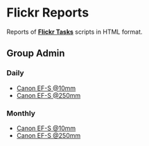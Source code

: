 # Flickr Reports

Reports of [**Flickr Tasks**](https://github.com/HaraldoAlbergaria/flickr-tasks) scripts in HTML format.

## Group Admin

### Daily
- [Canon EF-S @10mm](https://haraldoalbergaria.github.io/flickr-reports/group-admin/Canon_EF-S_@10mm.daily.html)
- [Canon EF-S @250mm](https://haraldoalbergaria.github.io/flickr-reports/group-admin/Canon_EF-S_@250mm.daily.html)

### Monthly
- [Canon EF-S @10mm](https://haraldoalbergaria.github.io/flickr-reports/group-admin/Canon_EF-S_@10mm.monthly.html)
- [Canon EF-S @250mm](https://haraldoalbergaria.github.io/flickr-reports/group-admin/Canon_EF-S_@250mm.monthly.html)

